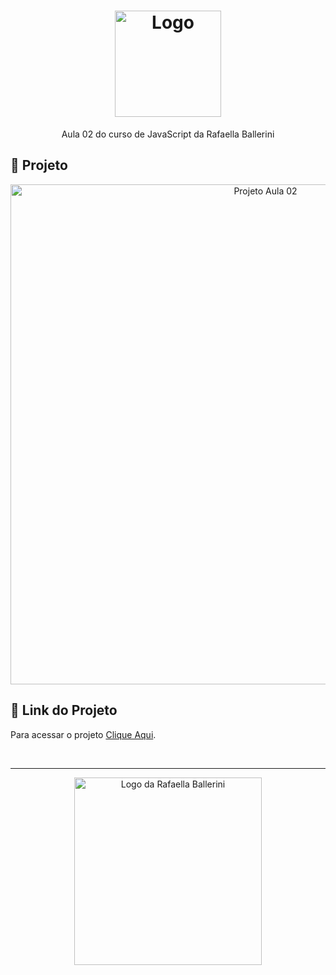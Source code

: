 <h1 align="center">
  <img alt="Logo" src="https://github.com/user-attachments/assets/9fc91351-f51e-4449-a610-b3cd6e17c6a9" width="170px">
</h1>

<p align="center">
  Aula 02 do curso de JavaScript da Rafaella Ballerini
</p>

## 📂 Projeto

<p align="center">
  <img alt="Projeto Aula 02" src="https://github.com/user-attachments/assets/09258da3-088a-4def-a7f3-263228c9a7de" width="800px">
</p>

## 🔗 Link do Projeto

Para acessar o projeto <a href="https://curso-js-ballerini-aula02.vercel.app/" target="_blank">Clique Aqui</a>.

<br>

---

<p align="center">
  <img alt="Logo da Rafaella Ballerini" src="https://github.com/user-attachments/assets/7508bdf8-41d5-4365-bd24-102f718fde8a" width="300px" />
</p>
